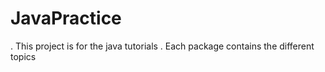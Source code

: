 # JavaPractice
. This project is for the java tutorials
. Each package contains the different topics
